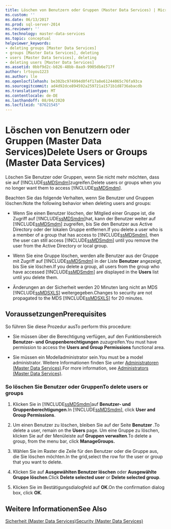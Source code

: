 ```yaml
---
title: Löschen von Benutzern oder Gruppen (Master Data Services) | Microsoft-Dokumentation
ms.custom: ''
ms.date: 06/13/2017
ms.prod: sql-server-2014
ms.reviewer: ''
ms.technology: master-data-services
ms.topic: conceptual
helpviewer_keywords:
- deleting groups [Master Data Services]
- groups [Master Data Services], deleting
- users [Master Data Services], deleting
- deleting users [Master Data Services]
ms.assetid: 0bbf9d2c-b826-48bb-8aa9-9905db6e717f
author: lrtoyou1223
ms.author: lle
ms.openlocfilehash: be302bc974994d0f4f17a8e61244065c76fa93ca
ms.sourcegitcommit: ad4d92dce894592a259721a1571b1d8736abacdb
ms.translationtype: MT
ms.contentlocale: de-DE
ms.lasthandoff: 08/04/2020
ms.locfileid: "87621545"
---
```

# <a name="delete-users-or-groups-master-data-services"></a><span data-ttu-id="debbd-102">Löschen von Benutzern oder Gruppen (Master Data Services)</span><span class="sxs-lookup"><span data-stu-id="debbd-102">Delete Users or Groups (Master Data Services)</span></span>
  <span data-ttu-id="debbd-103">Löschen Sie Benutzer oder Gruppen, wenn Sie nicht mehr möchten, dass sie auf [!INCLUDE[ssMDSmdm](../includes/ssmdsmdm-md.md)]zugreifen.</span><span class="sxs-lookup"><span data-stu-id="debbd-103">Delete users or groups when you no longer want them to access [!INCLUDE[ssMDSmdm](../includes/ssmdsmdm-md.md)].</span></span>  
  
 <span data-ttu-id="debbd-104">Beachten Sie das folgende Verhalten, wenn Sie Benutzer und Gruppen löschen:</span><span class="sxs-lookup"><span data-stu-id="debbd-104">Note the following behavior when deleting users and groups:</span></span>  
  
-   <span data-ttu-id="debbd-105">Wenn Sie einen Benutzer löschen, der Mitglied einer Gruppe ist, die Zugriff auf [!INCLUDE[ssMDSmdm](../includes/ssmdsmdm-md.md)]hat, kann der Benutzer weiter auf [!INCLUDE[ssMDSmdm](../includes/ssmdsmdm-md.md)] zugreifen, bis Sie den Benutzer aus Active Directory oder der lokalen Gruppe entfernen.</span><span class="sxs-lookup"><span data-stu-id="debbd-105">If you delete a user who is a member of a group that has access to [!INCLUDE[ssMDSmdm](../includes/ssmdsmdm-md.md)], then the user can still access [!INCLUDE[ssMDSmdm](../includes/ssmdsmdm-md.md)] until you remove the user from the Active Directory or local group.</span></span>  
  
-   <span data-ttu-id="debbd-106">Wenn Sie eine Gruppe löschen, werden alle Benutzer aus der Gruppe mit Zugriff auf [!INCLUDE[ssMDSmdm](../includes/ssmdsmdm-md.md)] in der Liste **Benutzer** angezeigt, bis Sie sie löschen.</span><span class="sxs-lookup"><span data-stu-id="debbd-106">If you delete a group, all users from the group who have accessed [!INCLUDE[ssMDSmdm](../includes/ssmdsmdm-md.md)] are displayed in the **Users** list until you delete them.</span></span>  
  
-   <span data-ttu-id="debbd-107">Änderungen an der Sicherheit werden 20 Minuten lang nicht an MDS [!INCLUDE[ssMDSXLS](../includes/ssmdsxls-md.md)] weitergegeben.</span><span class="sxs-lookup"><span data-stu-id="debbd-107">Changes to security are not propagated to the MDS [!INCLUDE[ssMDSXLS](../includes/ssmdsxls-md.md)] for 20 minutes.</span></span>  
  
## <a name="prerequisites"></a><span data-ttu-id="debbd-108">Voraussetzungen</span><span class="sxs-lookup"><span data-stu-id="debbd-108">Prerequisites</span></span>  
 <span data-ttu-id="debbd-109">So führen Sie diese Prozedur aus</span><span class="sxs-lookup"><span data-stu-id="debbd-109">To perform this procedure:</span></span>  
  
-   <span data-ttu-id="debbd-110">Sie müssen über die Berechtigung verfügen, auf den Funktionsbereich **Benutzer- und Gruppenberechtigungen** zuzugreifen.</span><span class="sxs-lookup"><span data-stu-id="debbd-110">You must have permission to access the **Users and Group Permissions** functional area.</span></span>  
  
-   <span data-ttu-id="debbd-111">Sie müssen ein Modelladministrator sein.</span><span class="sxs-lookup"><span data-stu-id="debbd-111">You must be a model administrator.</span></span> <span data-ttu-id="debbd-112">Weitere Informationen finden Sie unter [Administratoren &#40;Master Data Services&#41;](administrators-master-data-services.md).</span><span class="sxs-lookup"><span data-stu-id="debbd-112">For more information, see [Administrators &#40;Master Data Services&#41;](administrators-master-data-services.md).</span></span>  
  
### <a name="to-delete-users-or-groups"></a><span data-ttu-id="debbd-113">So löschen Sie Benutzer oder Gruppen</span><span class="sxs-lookup"><span data-stu-id="debbd-113">To delete users or groups</span></span>  
  
1.  <span data-ttu-id="debbd-114">Klicken Sie in [!INCLUDE[ssMDSmdm](../includes/ssmdsmdm-md.md)]auf **Benutzer- und Gruppenberechtigungen**.</span><span class="sxs-lookup"><span data-stu-id="debbd-114">In [!INCLUDE[ssMDSmdm](../includes/ssmdsmdm-md.md)], click **User and Group Permissions**.</span></span>  
  
2.  <span data-ttu-id="debbd-115">Um einen Benutzer zu löschen, bleiben Sie auf der Seite **Benutzer** .</span><span class="sxs-lookup"><span data-stu-id="debbd-115">To delete a user, remain on the **Users** page.</span></span> <span data-ttu-id="debbd-116">Um eine Gruppe zu löschen, klicken Sie auf der Menüleiste auf **Gruppen verwalten**.</span><span class="sxs-lookup"><span data-stu-id="debbd-116">To delete a group, from the menu bar, click **ManageGroups.**</span></span>  
  
3.  <span data-ttu-id="debbd-117">Wählen Sie im Raster die Zeile für den Benutzer oder die Gruppe aus, die Sie löschen möchten.</span><span class="sxs-lookup"><span data-stu-id="debbd-117">In the grid,select the row for the user or group that you want to delete.</span></span>  
  
4.  <span data-ttu-id="debbd-118">Klicken Sie auf **Ausgewählten Benutzer löschen** oder **Ausgewählte Gruppe löschen**.</span><span class="sxs-lookup"><span data-stu-id="debbd-118">Click **Delete selected user** or **Delete selected group**.</span></span>  
  
5.  <span data-ttu-id="debbd-119">Klicken Sie im Bestätigungsdialogfeld auf **OK**.</span><span class="sxs-lookup"><span data-stu-id="debbd-119">On the confirmation dialog box, click **OK**.</span></span>  
  
## <a name="see-also"></a><span data-ttu-id="debbd-120">Weitere Informationen</span><span class="sxs-lookup"><span data-stu-id="debbd-120">See Also</span></span>  
 [<span data-ttu-id="debbd-121">Sicherheit &#40;Master Data Services&#41;</span><span class="sxs-lookup"><span data-stu-id="debbd-121">Security &#40;Master Data Services&#41;</span></span>](../../2014/master-data-services/security-master-data-services.md)  
  
  
